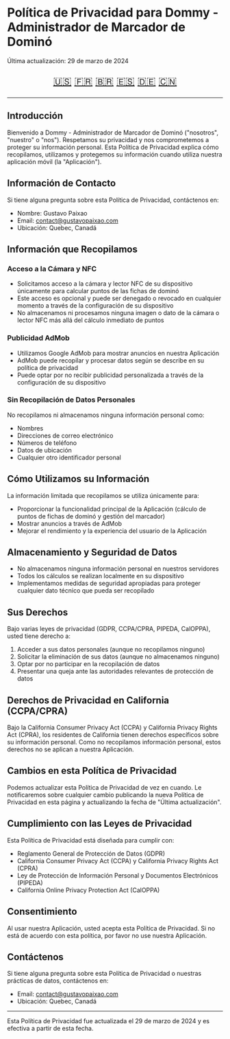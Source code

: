 # Política de Privacidad para Dommy - Administrador de Marcador de Dominó

Última actualización: 29 de marzo de 2024

<div align="center">

<div style="font-size: 24px;">

[🇺🇸](README.md) [🇫🇷](fr.md) [🇧🇷](pt.md) [🇪🇸](es.md) [🇩🇪](de.md) [🇨🇳](zh.md)

</div>

</div>

---

## Introducción

Bienvenido a Dommy - Administrador de Marcador de Dominó ("nosotros", "nuestro" o "nos"). Respetamos su privacidad y nos comprometemos a proteger su información personal. Esta Política de Privacidad explica cómo recopilamos, utilizamos y protegemos su información cuando utiliza nuestra aplicación móvil (la "Aplicación").

## Información de Contacto

Si tiene alguna pregunta sobre esta Política de Privacidad, contáctenos en:

- Nombre: Gustavo Paixao
- Email: contact@gustavopaixao.com
- Ubicación: Quebec, Canadá

## Información que Recopilamos

### Acceso a la Cámara y NFC

- Solicitamos acceso a la cámara y lector NFC de su dispositivo únicamente para calcular puntos de las fichas de dominó
- Este acceso es opcional y puede ser denegado o revocado en cualquier momento a través de la configuración de su dispositivo
- No almacenamos ni procesamos ninguna imagen o dato de la cámara o lector NFC más allá del cálculo inmediato de puntos

### Publicidad AdMob

- Utilizamos Google AdMob para mostrar anuncios en nuestra Aplicación
- AdMob puede recopilar y procesar datos según se describe en su política de privacidad
- Puede optar por no recibir publicidad personalizada a través de la configuración de su dispositivo

### Sin Recopilación de Datos Personales

No recopilamos ni almacenamos ninguna información personal como:

- Nombres
- Direcciones de correo electrónico
- Números de teléfono
- Datos de ubicación
- Cualquier otro identificador personal

## Cómo Utilizamos su Información

La información limitada que recopilamos se utiliza únicamente para:

- Proporcionar la funcionalidad principal de la Aplicación (cálculo de puntos de fichas de dominó y gestión del marcador)
- Mostrar anuncios a través de AdMob
- Mejorar el rendimiento y la experiencia del usuario de la Aplicación

## Almacenamiento y Seguridad de Datos

- No almacenamos ninguna información personal en nuestros servidores
- Todos los cálculos se realizan localmente en su dispositivo
- Implementamos medidas de seguridad apropiadas para proteger cualquier dato técnico que pueda ser recopilado

## Sus Derechos

Bajo varias leyes de privacidad (GDPR, CCPA/CPRA, PIPEDA, CalOPPA), usted tiene derecho a:

1. Acceder a sus datos personales (aunque no recopilamos ninguno)
2. Solicitar la eliminación de sus datos (aunque no almacenamos ninguno)
3. Optar por no participar en la recopilación de datos
4. Presentar una queja ante las autoridades relevantes de protección de datos

## Derechos de Privacidad en California (CCPA/CPRA)

Bajo la California Consumer Privacy Act (CCPA) y California Privacy Rights Act (CPRA), los residentes de California tienen derechos específicos sobre su información personal. Como no recopilamos información personal, estos derechos no se aplican a nuestra Aplicación.

## Cambios en esta Política de Privacidad

Podemos actualizar esta Política de Privacidad de vez en cuando. Le notificaremos sobre cualquier cambio publicando la nueva Política de Privacidad en esta página y actualizando la fecha de "Última actualización".

## Cumplimiento con las Leyes de Privacidad

Esta Política de Privacidad está diseñada para cumplir con:

- Reglamento General de Protección de Datos (GDPR)
- California Consumer Privacy Act (CCPA) y California Privacy Rights Act (CPRA)
- Ley de Protección de Información Personal y Documentos Electrónicos (PIPEDA)
- California Online Privacy Protection Act (CalOPPA)

## Consentimiento

Al usar nuestra Aplicación, usted acepta esta Política de Privacidad. Si no está de acuerdo con esta política, por favor no use nuestra Aplicación.

## Contáctenos

Si tiene alguna pregunta sobre esta Política de Privacidad o nuestras prácticas de datos, contáctenos en:

- Email: contact@gustavopaixao.com
- Ubicación: Quebec, Canadá

---

Esta Política de Privacidad fue actualizada el 29 de marzo de 2024 y es efectiva a partir de esta fecha.

